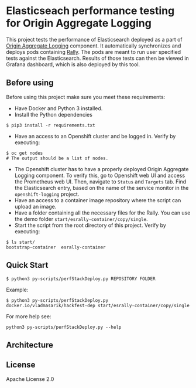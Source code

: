 # Elasticseach performance testing for Origin Aggregate Logging

This project tests the performance of Elasticsearch deployed as a part of [Origin Aggregate Logging](https://github.com/openshift/origin-aggregated-logging) component. It automatically synchronizes and deploys pods containing [Rally](https://github.com/elastic/rally). The pods are meant to run user specified tests against the Elasticsearch. Results of those tests can then be viewed in Grafana dashboard, which is also deployed by this tool.

## Before using

Before using this project make sure you meet these requirements:

- Have Docker and Python 3 installed.
- Install the Python dependencies
```
$ pip3 install -r requirements.txt
```
- Have an access to an Openshift cluster and be logged in. Verify by executing:
```
$ oc get nodes
# The output should be a list of nodes.
```
- The Openshift cluster has to have a properly deployed Origin Aggregate Logging component. To verify this, go to Openshift web UI and access the Prometheus web UI. Then, navigate to `Status` and `Targets` tab. Find the Elasticsearch entry, based on the name of the service monitor in the `openshift-logging` project.
- Have an access to a container image repository where the script can upload an image.
- Have a folder containing all the necessary files for the Rally. You can use the demo folder `start/esrally-container/copy/single`.
- Start the script from the root directory of this project. Verify by executing:
```
$ ls start/
bootstrap-container  esrally-container
```

## Quick Start

```
$ python3 py-scripts/perfStackDeploy.py REPOSITORY FOLDER
```
Example:
```
$ python3 py-scripts/perfStackDeploy.py docker.io/vladmasarik/hackfest-dep start/esrally-container/copy/single
```
For more help see:
```
python3 py-scripts/perfStackDeploy.py --help
```


## Architecture



## License

Apache License 2.0